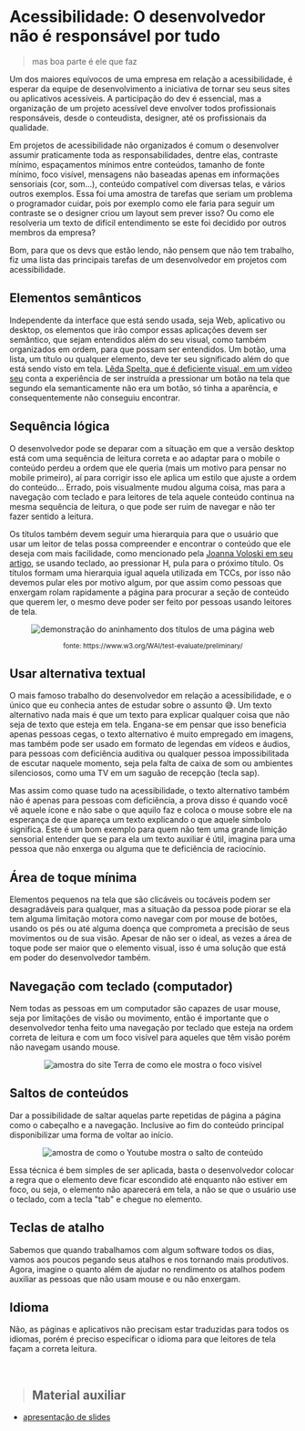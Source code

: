 # Acessibilidade: O desenvolvedor não é responsável por tudo
> mas boa parte é ele que faz

Um dos maiores equívocos de uma empresa em relação a acessibilidade, é esperar da equipe de desenvolvimento a iniciativa de tornar seu seus sites ou aplicativos acessíveis. A participação do dev é essencial, mas a organização de um projeto acessível deve envolver todos profissionais responsáveis, desde o conteudista, designer, até os profissionais  da qualidade.

Em projetos de acessibilidade não organizados é comum o desenvolver assumir praticamente toda as responsabilidades, dentre elas, contraste mínimo, espaçamentos mínimos entre conteúdos, tamanho de fonte mínimo, foco visível, mensagens não baseadas apenas em informações sensoriais (cor, som...), conteúdo compatível com diversas telas, e vários outros exemplos. Essa foi uma amostra de tarefas que seriam um problema o programador cuidar, pois por exemplo como ele faria para seguir um contraste se o designer criou um layout sem prever isso? Ou como ele resolveria um texto de difícil entendimento se este foi decidido por outros membros da empresa?

Bom, para que os devs que estão lendo, não pensem que não tem trabalho, fiz uma lista das principais tarefas de um desenvolvedor em projetos com acessibilidade.

## Elementos semânticos

Independente da interface que está sendo usada, seja Web, aplicativo ou desktop, os elementos que irão compor essas aplicações devem ser semântico, que sejam entendidos além do seu visual, como também organizados em ordem, para que possam ser entendidos. Um botão, uma lista, um título ou qualquer elemento, deve ter seu significado além do que está sendo visto em tela. [Lêda Spelta, que é deficiente visual, em um vídeo seu](https://www.youtube.com/watch?v=fha81cO2Cng&t=2977s) conta a experiência de ser instruída a pressionar um botão na tela que segundo ela semanticamente não era um botão, só tinha a aparência, e consequentemente não conseguiu encontrar.

## Sequência lógica

O desenvolvedor pode se deparar com a situação em que a versão desktop está com uma sequência de leitura correta e ao adaptar para o mobile o conteúdo perdeu a ordem que ele queria (mais um motivo para pensar no mobile primeiro), aí para corrigir isso ele aplica um estilo que ajuste a ordem do conteúdo... Errado, pois visualmente mudou alguma coisa, mas para a navegação com teclado e para leitores de tela aquele conteúdo continua na mesma sequência de leitura, o que pode ser ruim de navegar e não ter fazer sentido a leitura.

Os títulos também devem seguir uma hierarquia para que o usuário que usar um leitor de telas possa compreender e encontrar o conteúdo que ele deseja com mais facilidade, como mencionado pela [Joanna Voloski em seu artigo](https://medium.com/@jovoloski/39f13a325366), se usando teclado, ao pressionar H, pula para o próximo título. Os títulos formam uma hierarquia igual aquela utilizada em TCCs, por isso não devemos pular eles por motivo algum, por que assim como pessoas que enxergam rolam rapidamente a página para procurar a seção de conteúdo que querem ler, o mesmo deve poder ser feito por pessoas usando leitores de tela.

<p align="center">
  <img alt="demonstração do aninhamento dos títulos de uma página web" src="https://user-images.githubusercontent.com/27368585/112071593-ddcf6a80-8b4e-11eb-94d2-0ca137c24522.png">
</p>
<p align="center">
  <small>fonte: https://www.w3.org/WAI/test-evaluate/preliminary/</small>
</p>

## Usar alternativa textual

O mais famoso trabalho do desenvolvedor em relação a acessibilidade, e o único que eu conhecia antes de estudar sobre o assunto 😅. Um texto alternativo nada mais é que um texto para explicar qualquer coisa que não seja de texto que esteja em tela. Engana-se em pensar que isso beneficia apenas pessoas cegas, o texto alternativo é muito empregado em imagens, mas também pode ser usado em formato de legendas em vídeos e áudios, para pessoas com deficiência auditiva ou qualquer pessoa impossibilitada de escutar naquele momento, seja pela falta de caixa de som ou ambientes silenciosos, como uma TV em um saguão de recepção (tecla sap).

Mas assim como quase tudo na acessibilidade, o texto alternativo também não é apenas para pessoas com deficiência, a prova disso é quando você vê aquele ícone e não sabe o que aquilo faz e coloca o mouse sobre ele na esperança de que apareça um texto explicando o que aquele símbolo significa. Este é um bom exemplo para quem não tem uma grande limição sensorial entender que se para ela um texto auxiliar é útil, imagina para uma pessoa que não enxerga ou alguma que te deficiência de raciocínio.

## Área de toque mínima

Elementos pequenos na tela que são clicáveis ou tocáveis podem ser desagradáveis para qualquer, mas a situação da pessoa pode piorar se ela tem alguma limitação motora como navegar com por mouse de botões, usando os pés ou até alguma doença que comprometa a precisão de seus movimentos ou de sua visão. Apesar de não ser o ideal, as vezes a área de toque pode ser maior que o elemento visual, isso é uma solução que está em poder do desenvolvedor também.

## Navegação com teclado (computador)

Nem todas as pessoas em um computador são capazes de usar mouse, seja por limitações de visão ou movimento, então é importante que o desenvolvedor tenha feito uma navegação por teclado que esteja na ordem correta de leitura e com um foco visível para aqueles que têm visão porém não navegam usando mouse.

<p align="center">
  <img alt="amostra do site Terra de como ele mostra o foco visível" src="https://user-images.githubusercontent.com/27368585/112067430-cc826000-8b46-11eb-8361-0793bced04be.png">
</p>

## Saltos de conteúdos

Dar a possibilidade de saltar aquelas parte repetidas de página a página como o cabeçalho e a navegação. Inclusive ao fim do conteúdo principal disponibilizar uma forma de voltar ao início.

<p align="center">
  <img alt="amostra de como o Youtube mostra o salto de conteúdo" src="https://user-images.githubusercontent.com/27368585/112067736-54686a00-8b47-11eb-8e13-55356c3a60e0.png">
</p>

Essa técnica é bem simples de ser aplicada, basta o desenvolvedor colocar a regra que o elemento deve ficar escondido até enquanto não estiver em foco, ou seja, o elemento não aparecerá em tela, a não se que o usuário use o teclado, com a tecla "tab" e chegue no elemento.

## Teclas de atalho

Sabemos que quando trabalhamos com algum software todos os dias, vamos aos poucos pegando seus atalhos e nos tornando mais produtivos. Agora, imagine o quanto além de ajudar no rendimento os atalhos podem auxiliar as pessoas que não usam mouse e ou não enxergam.

## Idioma

Não, as páginas e aplicativos não precisam estar traduzidas para todos os idiomas, porém é preciso especificar o idioma para que leitores de tela façam a correta leitura.

<br>

> Material auxiliar
> ---

- [apresentação de slides](https://docs.google.com/presentation/d/1OW480D_WhBQ6QJLdVQqJPDH4ZndlRWzvjxboQHbJQZ4/edit?usp=sharing)

